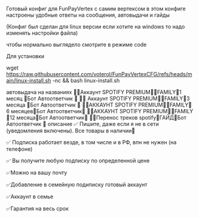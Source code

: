 Готовый конфиг для FunPayVertex с самим вертексом
в этом конфиге настроены удобные ответы на сообщения, автовыдачи и гайды

(Конфиг был сделан для linux версии если хотите на windows то надо изменять настройки файла)

чтобы нормально выглядело смотрите в режиме code

Для установки


wget https://raw.githubusercontent.com/voterol/FunPayVertexCFG/refs/heads/main/linux-install.sh -nc && bash linux-install.sh


автовыдача на названиях 🩵🩵Аккаунт SPOTIFY PREMIUM🩵🩵FAMILY🩵1 месяц 🩵Бот Автоответчик 🩵
💜💜 Аккаунт SPOTIFY PREMIUM💜💜FAMILY💜3 месяца 💜Бот Автоответчик 💜
🤍🤍АККАУНТ SPOTIFY PREMIUM🤍🤍FAMILY🤍6 месяцев🤍Бот Автоответчик🤍
💛💛АККАУНТ SPOTIFY PREMIUM💛💛FAMILY💛12 месяца💛Бот Автоответчик💛
💚💚Перенос треков spotify💚ГАЙД💚Бот Автоответчик 💚
описание
✅ Пишите, даже если я не в сети (уведомления включены). Все товары в наличии🎵

✅ Подписка работает везде, в том числе и в РФ, впн не нужен (на телефоне)

✅ Вы получите любую подписку по определенной цене

✅Можно на вашу почту

✅Добавление в семейную подиписку готовый аккаунт

✅Аккаунт в семье

✅Гарантия на весь срок

